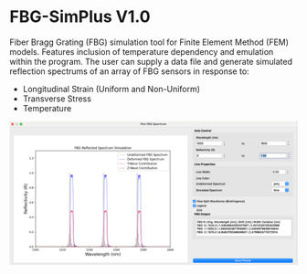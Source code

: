 # FBG-SimPlus V1.0

Fiber Bragg Grating (FBG) simulation tool for Finite Element Method (FEM) models. Features inclusion of temperature dependency and emulation within the program. The user can supply a data file and generate simulated reflection spectrums of an array of FBG sensors in response to:
* Longitudinal Strain (Uniform and Non-Uniform)
* Transverse Stress
* Temperature

![FBG-SimPlus Cover](python/GUI/resources/header.png)
